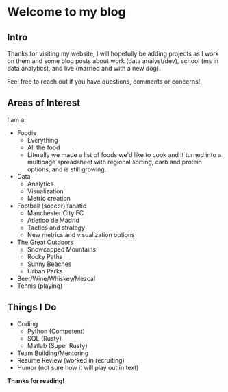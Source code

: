 # **Welcome to my blog**

## Intro
Thanks for visiting my website, I will hopefully be adding projects as I work on them and some blog posts about work (data analyst/dev), school (ms in data analytics), and live (married and with a new dog).

Feel free to reach out if you have questions, comments or concerns!

## Areas of Interest
I am a:
- Foodie
  - Everything
  - All the food
  - Literally we made a list of foods we'd like to cook and it turned into a multipage spreadsheet with regional sorting, carb and protein options, and is still growing.
- Data
  - Analytics
  - Visualization
  - Metric creation
- Football (soccer) fanatic
  - Manchester City FC
  - Atletico de Madrid
  - Tactics and strategy
  - New metrics and visualization options
- The Great Outdoors
  - Snowcapped Mountains
  - Rocky Paths
  - Sunny Beaches
  - Urban Parks
- Beer/Wine/Whiskey/Mezcal
- Tennis (playing)
  
## Things I Do
- Coding
  - Python (Competent)
  - SQL (Rusty)
  - Matlab (Super Rusty)
- Team Building/Mentoring
- Resume Review (worked in recruiting)
- Humor (not sure how it will play out in text)


**Thanks for reading!**


